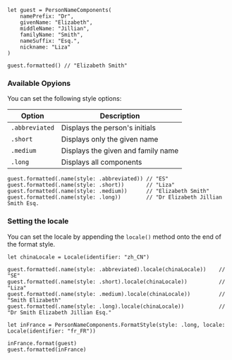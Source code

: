 ---
---
```
let guest = PersonNameComponents(
    namePrefix: "Dr",
    givenName: "Elizabeth",
    middleName: "Jillian",
    familyName: "Smith",
    nameSuffix: "Esq.",
    nickname: "Liza"
)

guest.formatted() // "Elizabeth Smith"
```

### Available Opyions

You can set the following style options:

| Option         | Description                        |
| -------------- | ---------------------------------- |
| `.abbreviated` | Displays the person's initials     |
| `.short`       | Displays only the given name       |
| `.medium`      | Displays the given and family name |
| `.long`        | Displays all components            | 

```
guest.formatted(.name(style: .abbreviated)) // "ES"
guest.formatted(.name(style: .short))       // "Liza"
guest.formatted(.name(style: .medium))      // "Elizabeth Smith"
guest.formatted(.name(style: .long))        // "Dr Elizabeth Jillian Smith Esq.
```

### Setting the locale

You can set the locale by appending the `locale()` method onto the end of the format style.

```
let chinaLocale = Locale(identifier: "zh_CN")

guest.formatted(.name(style: .abbreviated).locale(chinaLocale))    // "SE"
guest.formatted(.name(style: .short).locale(chinaLocale))          // "Liza"
guest.formatted(.name(style: .medium).locale(chinaLocale))         // "Smith Elizabeth"
guest.formatted(.name(style: .long).locale(chinaLocale))           // "Dr Smith Elizabeth Jillian Esq."

let inFrance = PersonNameComponents.FormatStyle(style: .long, locale: Locale(identifier: "fr_FR"))

inFrance.format(guest)
guest.formatted(inFrance)
```

